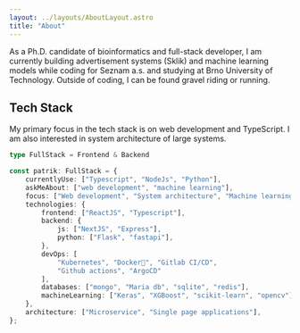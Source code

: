 ```yaml
---
layout: ../layouts/AboutLayout.astro
title: "About"
---
```


As a Ph.D. candidate of bioinformatics and full-stack developer, 
I am currently building advertisement systems (Sklik) and machine learning models while 
coding for Seznam a.s. and studying at Brno University of Technology. 
Outside of coding, I can be found gravel riding or running.

## Tech Stack

My primary focus in the tech stack is on web development and TypeScript. I am also interested
in system architecture of large systems.


```typescript
type FullStack = Frontend & Backend

const patrik: FullStack = {
    currentlyUse: ["Typescript", "NodeJs", "Python"],
    askMeAbout: ["web development", "machine learning"],
    focus: ["Web development", "System architecture", "Machine learning"],
    technologies: {
        frontend: ["ReactJS", "Typescript"],
        backend: {
            js: ["NextJS", "Express"],
            python: ["Flask", "fastapi"],
        },
        devOps: [
            "Kubernetes", "Docker🐳", "Gitlab CI/CD",
            "Github actions", "ArgoCD"
        ],
        databases: ["mongo", "Maria db", "sqlite", "redis"],
        machineLearning: ["Keras", "XGBoost", "scikit-learn", "opencv"],
    },
    architecture: ["Microservice", "Single page applications"],
};
```
